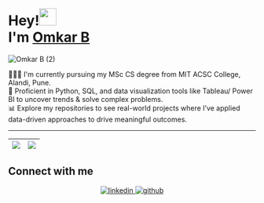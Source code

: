 # Hey!<img src="https://raw.githubusercontent.com/MartinHeinz/MartinHeinz/master/wave.gif" width="35"> <br/> I'm [Omkar B](https://github.com/omii1623)

![Omkar B (2)](https://github.com/om-bombe/om-bombe/blob/main/OMKAR%20BOMBE.jpg?raw=true)


👨🏻‍🎓 I'm currently pursuing my MSc CS degree from MIT ACSC College, Alandi, Pune. <br />
🎯 Proficient in Python, SQL, and data visualization tools like Tableau/ Power BI to uncover trends & solve complex problems. <br />
📊 Explore my repositories to see real-world projects where I’ve applied data-driven approaches to drive meaningful outcomes.

---

|<img src="https://github-readme-stats.vercel.app/api?username=om-bombe&show_icons=true&theme=tokyonight"/>|<img src="https://github-readme-streak-stats.herokuapp.com/?user=om-bombe&theme=tokyonight"/>|
|---|---|

 ## Connect with me  
<div align="center">
 <a href="https://www.linkedin.com/in/omkar-bombe/" target="_blank">
<img src=https://img.shields.io/badge/linkedin-%231E77B5.svg?&style=for-the-badge&logo=linkedin&logoColor=white alt=linkedin style="margin-bottom: 5px;" />
</a>
<a href="https://github.com/omii1623" target="_blank">
<img src=https://img.shields.io/badge/github-%2324292e.svg?&style=for-the-badge&logo=github&logoColor=white alt=github style="margin-bottom: 5px;" />
</a>
